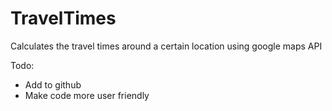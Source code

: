 # TravelTimes
Calculates the travel times around a certain location using google maps API

Todo: 
- Add to github
- Make code more user friendly
